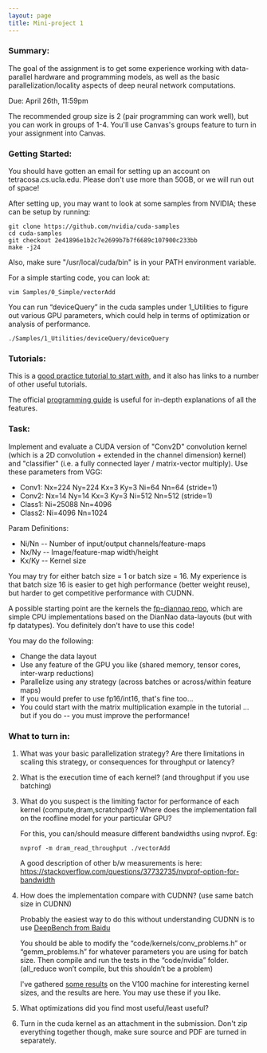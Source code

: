 ```yaml
---
layout: page
title: Mini-project 1
---
```


### Summary: 

The goal of the assignment is to get some experience working with data-parallel
hardware and programming models, as well as the basic parallelization/locality
aspects of deep neural network computations.   

Due: April 26th, 11:59pm

The recommended group size is 2 (pair programming can work well), but you can work in groups of 1-4. You'll use Canvas's groups feature to turn in your assignment into Canvas.  

### Getting Started:

You should have gotten an email for setting up an account
on tetracosa.cs.ucla.edu. Please don't use more than 50GB, or we will run out of space! 

After setting up, you may want to look at some samples from NVIDIA; these can be setup by running:

```
git clone https://github.com/nvidia/cuda-samples
cd cuda-samples
git checkout 2e41896e1b2c7e2699b7b7f6689c107900c233bb
make -j24
```

Also, make sure "/usr/local/cuda/bin" is in your PATH environment variable.

For a simple starting code, you can look at:

```
vim Samples/0_Simple/vectorAdd
```

You can run “deviceQuery” in the cuda samples under 1_Utilities to figure out various GPU parameters, which could help in terms of optimization or analysis of performance.

```
./Samples/1_Utilities/deviceQuery/deviceQuery
```

### Tutorials:

This is a [good practice tutorial to start
with](https://developer.nvidia.com/blog/even-easier-introduction-cuda/), and it
also has links to a number of other useful tutorials.

The official [programming guide](https://docs.nvidia.com/cuda/cuda-c-programming-guide/index.html) 
is useful for in-depth explanations of all the features.

### Task:  
Implement and evaluate a CUDA version of "Conv2D" convolution kernel (which is a 2D convolution + extended in the channel dimension)
kernel) and "classifier" (i.e. a fully connected layer / matrix-vector multiply).  Use
these parameters from VGG:

* Conv1:  Nx=224 Ny=224 Kx=3  Ky=3  Ni=64   Nn=64  (stride=1)
* Conv2:  Nx=14  Ny=14  Kx=3  Ky=3  Ni=512 Nn=512  (stride=1)
* Class1: Ni=25088 Nn=4096
* Class2: Ni=4096 Nn=1024

Param Definitions:
* Ni/Nn -- Number of input/output channels/feature-maps
* Nx/Ny -- Image/feature-map width/height
* Kx/Ky -- Kernel size


You may try for either batch size = 1 or batch size = 16.  My experience is that batch size 16 is easier to get high performance (better weight reuse), but harder to get competitive performance with CUDNN. 

A possible starting point are the kernels the [fp-diannao repo](https://github.com/PolyArch/fp-diannao), which are simple CPU implementations based on the DianNao data-layouts (but with fp datatypes).  You definitely don't have to use this code!

You may do the following:
* Change the data layout
* Use any feature of the GPU you like (shared memory, tensor cores, inter-warp reductions)
* Parallelize using any strategy  (across batches or across/within feature maps)
* If you would prefer to use fp16/int16, that's fine too...
* You could start with the matrix multiplication example in the tutorial ... but if you do -- you must improve the performance!

### What to turn in:

1. What was your basic parallelization strategy?  Are there limitations in scaling this strategy, or consequences for throughput or latency?

2. What is the execution time of each kernel? (and throughput if you use batching) 
 
3. What do you suspect is the limiting factor for performance of each kernel (compute,dram,scratchpad)?  Where does the implementation fall on the roofline model for your particular GPU?

    For this, you can/should measure different bandwidths using nvprof.  Eg:
  
    ```
    nvprof -m dram_read_throughput ./vectorAdd
    ```
  
    A good description of other b/w measurements is here:
    https://stackoverflow.com/questions/37732735/nvprof-option-for-bandwidth

4. How does the implementation compare with CUDNN?  (use same batch size in CUDNN)
  
    Probably the easiest way to do this without understanding CUDNN is to use
    [DeepBench from Baidu](https://github.com/baidu-research/DeepBench)
    
    You should be able to modify the “code/kernels/conv_problems.h” or
    “gemm_problems.h” for whatever parameters you are using for batch size.  Then
    compile and run the tests in the  “code/nvidia” folder.  (all_reduce won’t
    compile, but this shouldn’t be a problem)
    
    I've gathered [some results](https://docs.google.com/spreadsheets/d/1LRDl_3oUGBdZlpaJv6JSguBBw9Mj6ut5QuQojfrapbs/edit#gid=0) on the V100 machine for interesting kernel sizes, and
    the results are here.  You may use these if you like.
    
5. What optimizations did you find most useful/least useful?

6. Turn in the cuda kernel as an attachment in the submission.  Don't zip everything together though, make sure source and PDF are turned in separately.


